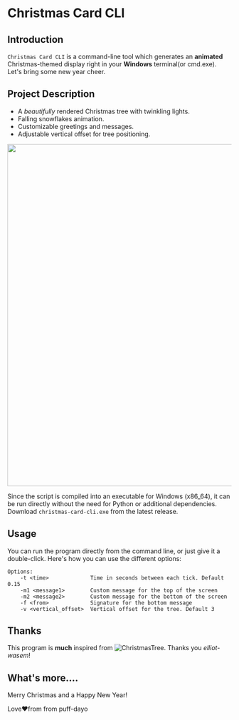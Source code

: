 # Christmas Card CLI

## Introduction
`Christmas Card CLI` is a command-line tool which generates an **animated** Christmas-themed display right in your **Windows** terminal(or cmd.exe).
Let's bring some new year cheer.

## Project Description
- A _beautifully_ rendered Christmas tree with twinkling lights.
- Falling snowflakes animation.
- Customizable greetings and messages.
- Adjustable vertical offset for tree positioning.

<img src="https://github.com/puff-dayo/christmas-cli/assets/84665734/5b0d890a-5595-4797-92ad-193887d7331f" width="768" />

Since the script is compiled into an executable for Windows (x86_64), it can be run directly without the need for Python or additional dependencies.
Download `christmas-card-cli.exe` from the latest release.

## Usage
You can run the program directly from the command line, or just give it a double-click. Here's how you can use the different options:

```
Options:
    -t <time>             Time in seconds between each tick. Default 0.15
    -m1 <message1>        Custom message for the top of the screen
    -m2 <message2>        Custom message for the bottom of the screen
    -f <from>             Signature for the bottom message
    -v <vertical_offset>  Vertical offset for the tree. Default 3
```

## Thanks
This program is **much** inspired from ![ChristmasTree](https://github.com/elliot-wasem/ChristmasTree). Thanks you _elliot-wasem_!

## What's more....
Merry Christmas and a Happy New Year!

Love❤️from from puff-dayo

